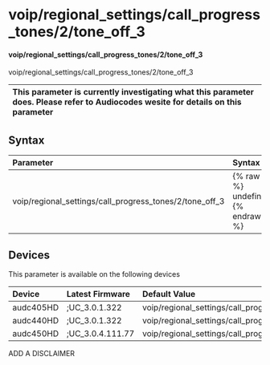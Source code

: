 ﻿---
description: voip/regional_settings/call_progress_tones/2/tone_off_3
search: false
---

# voip/regional_settings/call_progress_tones/2/tone_off_3

#### voip/regional_settings/call_progress_tones/2/tone_off_3

voip/regional_settings/call_progress_tones/2/tone_off_3


| This parameter is currently investigating what this parameter does. Please refer to Audiocodes wesite for details on this parameter | 
| :--- |

## Syntax
| Parameter | Syntax |
| :--- | :--- |
|voip/regional_settings/call_progress_tones/2/tone_off_3 | {% raw %} undefined {% endraw %}|

## Devices
This parameter is available on the following devices

| Device | Latest Firmware | Default Value |
|:---|:---|:---|
| audc405HD | ;UC_3.0.1.322 | voip/regional_settings/call_progress_tones/2/tone_off_3=0 
| audc440HD | ;UC_3.0.1.322 | voip/regional_settings/call_progress_tones/2/tone_off_3=0 
| audc450HD | ;UC_3.0.4.111.77 | voip/regional_settings/call_progress_tones/2/tone_off_3=0 

ADD A DISCLAIMER
